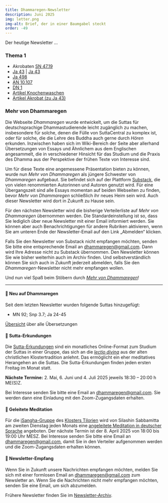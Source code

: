 ```yaml
---
title: Dhammaregen-Newsletter
description: Juni 2025
img: letter.png
img-alt: Brief, der in einer Baumgabel steckt
order: -49
---
```


Der heutige Newsletter …

### Thema 1

- Akrobaten [SN 47.19](#/sutta/sn47.19/de/sabbamitta)
- [Ja 43](#/sutta/ja43/de/sabbamitta) | [Ja 43](https://palikanon.com/khuddaka/jataka/j043.htm)
- [Ja 498](https://palikanon.com/khuddaka/jataka/j498.htm)
- [AN 10.107](#/sutta/an10.107/de/sabbamitta)
- [DN 1](#/sutta/dn1/de/sabbamitta)
- [Artikel Knochenwaschen](#/wiki/buddhismuskunde/knochenwaschen)
- [Artikel Akrobat (zu Ja 43)](#/wiki/buddhismuskunde/akrobat)

### Mehr von Dhammaregen

Die Webseite *Dhammaregen* wurde entwickelt, um die Suttas für deutschsprachige Dhammastudierende leicht zugänglich zu machen, insbesondere für solche, denen die Fülle von SuttaCentral zu komplex ist, oder für solche, die die Lehre des Buddha auch gerne durch *Hören* erkunden. Inzwischen haben sich im Wiki-Bereich der Seite aber allerhand Übersetzungen von Essays und Ähnlichem aus dem Englischen angesammelt, die in verschiedener Hinsicht für das Studium und die Praxis des Dhamma aus der Perspektive der frühen Texte von Interesse sind.

Um für diese Texte eine angemessene Präsentation bieten zu können, wurde nun *Mehr von Dhammaregen* als jüngere Schwester von *Dhammaregen* aufgebaut. Sie befindet sich auf der Plattform [Substack](https://substack.com/home), die von vielen renommierten Autorinnen  und Autoren genutzt wird. Für eine Übergangszeit sind alle Essays momentan auf beiden Webseiten zu finden, bevor *Mehr von Dhammaregen* schließlich ihr neues Heim sein wird. Auch dieser Newsletter wird dort in Zukunft zu Hause sein.

Für den nächsten Newsletter wird die bisherige Verteilerliste auf *Mehr von Dhammaregen* übernommen werden. Die Standardeinstellung ist so, dass Sie lediglich über neue Newsletter mit einer Email informiert werden. Sie können aber auch Benachrichtigungen für andere Rubriken aktivieren, wenn Sie am unteren Ende der Newsletter-Email auf den Link „Abmelden“ klicken. 

Falls Sie den Newsletter von Substack nicht empfangen möchten, senden Sie bitte eine entsprechende Email an [dhammaregen@gmail.com](mailto:dhammaregen@gmail.com). Dann wird Ihre Adresse nicht zu Substack übernommen. Den Newsletter können Sie wie bisher weiterhin auch im Archiv finden. Und selbstverständlich können Sie sich auch in Zukunft jederzeit abmelden, falls Sie den *Dhammaregen*-Newsletter nicht mehr empfangen wollen.

Und nun viel Spaß beim Stöbern durch [*Mehr von Dhammaregen*](https://mehr.dhammaregen.net/)!

---

#### 🔸 Neu auf Dhammaregen

Seit dem letzten Newsletter wurden folgende Suttas hinzugefügt:
- MN 92; Snp 3.7; Ja 24-45

[Übersicht](#/wiki/uebersetzung/uebersicht) über alle Übersetzungen

#### 🔸 Sutta-Erkundungen 

Die [Sutta-Erkundungen](#/wiki/erkundung) sind ein monatliches Online-Format zum Studium der Suttas in einer Gruppe, das sich an die [*lectio divina*](https://de.wikipedia.org/wiki/Lectio_divina) aus der alten christlichen Klostertradition anlehnt. Das ermöglicht ein eher meditatives Herangehen an die Suttas. Die Sutta-Erkundungen finden jeden ersten Freitag im Monat statt. 

**Nächste Termine:** 2. Mai, 6. Juni und 4. Juli 2025 jeweils 18:30 – 20:00 h ME(S)Z.

Bei Interesse senden Sie bitte eine Email an [dhammaregen@gmail.com](mailto:dhammaregen@gmail.com). Sie werden dann eine Einladung mit den Zoom-Zugangsdaten erhalten.

#### 🔸 Geleitete Meditation 

Für die [iSangha-Gruppe](https://www.samita.be/de/isangha/) des [Klosters Tilorien](https://www.samita.be/de/tilorien-monastery/) wird von Silashin Sabbamitta am zweiten Dienstag jeden Monats eine [angeleitete Meditation in deutscher Sprache](#/wiki/meditation) angeboten. Der nächste Termin ist der 8. April 2025 von 18:00 bis 19:00 Uhr MESZ. Bei Interesse senden Sie bitte eine Email an [dhammaregen@gmail.com](mailto:dhammaregen@gmail.com), damit Sie in den Verteiler aufgenommen werden und die Zoom-Zugangsdaten erhalten können.

#### 🔸 Newsletter-Empfang

Wenn Sie in Zukunft unsere Nachrichten empfangen möchten, melden Sie sich mit einer formlosen Email an [dhammaregen@gmail.com](mailto:dhammaregen@gmail.com) zum Newsletter an. Wenn Sie die Nachrichten nicht mehr empfangen möchten, senden Sie eine Email, um sich abzumelden. 

Frühere Newsletter finden Sie im [Newsletter-Archiv](#/wiki/news/inhalt).